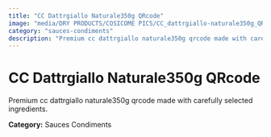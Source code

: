 ```yaml
---
title: "CC Dattrgiallo Naturale350g QRcode"
image: "media/DRY PRODUCTS/COSICOME PICS/CC_dattrgiallo-naturale350g_QRcode.jpg"
category: "sauces-condiments"
description: "Premium cc dattrgiallo naturale350g qrcode made with carefully selected ingredients."
---
```


# CC Dattrgiallo Naturale350g QRcode

Premium cc dattrgiallo naturale350g qrcode made with carefully selected ingredients.

**Category:** Sauces Condiments

